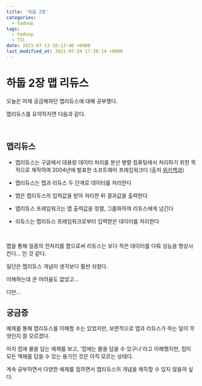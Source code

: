 ```yaml
---
title: '하둡 2장'
categories:
  - hadoop
tags:
  - hadoop
  - TIL
date: 2021-07-13 16:13:40 +0900
last_modified_at: 2021-07-24 17:38:14 +0900
---
```


# 하둡 2장 맵 리듀스

오늘은 어제 궁금해하던 맵리듀스에 대해 공부했다.

맵리듀스를 요약하자면 다음과 같다.

<br>

## 맵리듀스

- 맵리듀스는 구글에서 대용량 데이터 처리를 분산 병렬 컴퓨팅에서 처리하기 위한 목적으로 제작하여 2004년에 발표한 소프트웨어 프레임워크다 (출처 [위키백과](https://ko.wikipedia.org/wiki/%EB%A7%B5%EB%A6%AC%EB%93%80%EC%8A%A4))

- 맵리듀스는 맵과 리듀스 두 단계로 데이터를 처리한다

- 맵은 맵리듀스의 입력값을 받아 처리한 뒤 결과값을 출력한다

- 맵리듀스 프레임워크는 맵 출력값을 정렬, 그룹화하여 리듀스에게 넘긴다

- 리듀스는 맵리듀스 프레임워크로부터 입력받은 데이터를 처리한다

<br>

맵을 통해 일종의 전처리를 함으로써 리듀스는 보다 적은 데이터를 다뤄 성능을 향상시킨다... 인 것 같다.

일단은 맵리듀스 개념이 생각보다 훨씬 쉬웠다.

이해하는데 큰 어려움도 없었고...

다만...

## 궁금증

예제를 통해 맵리듀스를 이해할 수는 있었지만, 보편적으로 맵과 리듀스가 하는 일이 무엇인지 잘 모르겠다.

마치 컵에 물을 담는 예제를 보고, '컵에는 물을 담을 수 있구나'라고 이해했지만, 컵이 모든 액체를 담을 수 있는 용기인 것은 아직 모르는 상태다.

계속 공부하면서 다양한 예제를 접하면서 맵리듀스의 개념을 체득할 수 있지 않을까 싶다.
